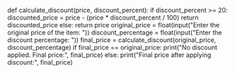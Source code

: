 def calculate_discount(price, discount_percent):
  if discount_percent >= 20:
      discounted_price = price - (price * discount_percent / 100)
      return discounted_price
  else:
      return price
original_price = float(input("Enter the original price of the item: "))
discount_percentage = float(input("Enter the discount percentage: "))
final_price = calculate_discount(original_price, discount_percentage)
if final_price == original_price:
  print("No discount applied. Final price:", final_price)
else:
  print("Final price after applying discount:", final_price)
